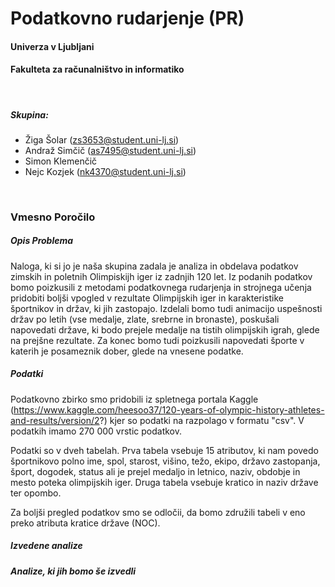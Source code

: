 # Podatkovno rudarjenje (PR)
#### Univerza v Ljubljani
#### Fakulteta za računalništvo in informatiko
<br>

##### Skupina:
 - Žiga Šolar	(zs3653@student.uni-lj.si)
 - Andraž Simčič (as7495@student.uni-lj.si)
 - Simon Klemenčič 
 - Nejc Kozjek (nk4370@student.uni-lj.si)
 
<br>

### Vmesno Poročilo

##### Opis Problema

Naloga, ki si jo je naša skupina zadala je analiza in obdelava podatkov zimskih in poletnih Olimpiskijh iger iz zadnjih 120 let. Iz podanih podatkov bomo poizkusili z metodami podatkovnega rudarjenja in strojnega učenja pridobiti boljši vpogled v rezultate Olimpijskih iger in karakteristike športnikov in držav, ki jih zastopajo. Izdelali bomo tudi animacijo uspešnosti držav po letih (vse medalje, zlate, srebrne in bronaste), poskušali napovedati države, ki bodo prejele medalje na tistih olimpijskih igrah, glede na prejšne rezultate. Za konec bomo tudi poizkusili napovedati športe v katerih je posameznik dober, glede na vnesene podatke.


##### Podatki

Podatkovno zbirko smo pridobili iz spletnega portala Kaggle (https://www.kaggle.com/heesoo37/120-years-of-olympic-history-athletes-and-results/version/2?) kjer so podatki na razpolago v formatu "csv". V podatkih imamo 270 000 vrstic podatkov.

Podatki so v dveh tabelah. Prva tabela vsebuje 15 atributov, ki nam povedo športnikovo polno ime, spol, starost, višino, težo, ekipo, državo zastopanja, šport, dogodek, status ali je prejel medaljo in letnico, naziv, obdobje in mesto poteka olimpijskih iger. Druga tabela vsebuje kratico in naziv države ter opombo. 

Za boljši pregled podatkov smo se odločii, da bomo združili tabeli v eno preko atributa kratice države (NOC).

##### Izvedene analize


##### Analize, ki jih bomo še izvedli

